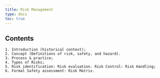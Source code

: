 ```yaml
---
title: Risk Management
type: docs
toc: true
---
```

## Contents

	1. Introduction (historical context); 
	2. Concept (Definitions of risk, safety, and hazard).
	3. Process & practice;
	4. Types of Risks; 
	5. Risk identification: Risk evaluation. Risk Control: Risk Handling;
	6. Formal Safety assessment: Risk Matrix.
